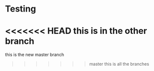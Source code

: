 # Testing
<<<<<<< HEAD
this is in the other branch
=======
this is the new master branch
>>>>>>> master
this is all the branches
